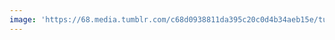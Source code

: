 ```yaml
---
image: 'https://68.media.tumblr.com/c68d0938811da395c20c0d4b34aeb15e/tumblr_ofp7mwcKX61tbdx3so1_1280.jpg'
---
```

